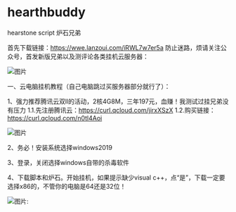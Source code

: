 # hearthbuddy
hearstone script 炉石兄弟

首先下载链接：https://wwe.lanzoui.com/iRWL7w7er5a
防止迷路，烦请关注公众号，首发新版兄弟以及测评论各类挂机云服务器：

![图片](https://uploader.shimo.im/f/zWXlzOiKvag1Pgj6.jpg!thumbnail?accessToken=eyJhbGciOiJIUzI1NiIsImtpZCI6ImRlZmF1bHQiLCJ0eXAiOiJKV1QifQ.eyJhdWQiOiJhY2Nlc3NfcmVzb3VyY2UiLCJleHAiOjE2MzYxNjk5NjQsImciOiJodlBYaGRwdnFYYzZ4R2NyIiwiaWF0IjoxNjM2MTY5NjY0LCJ1c2VySWQiOjM4NTc4OTMzfQ.y1odL_30UdL25eDXd3sGJ0goUSgm8G_bsqTbxKJqcbQ)

一、云电脑挂机教程（自己电脑跳过买服务器部分就行了）：

1、强力推荐腾讯云双ll的活动，2核4G8M，三年197元，血赚！我测试过挂兄弟没有压力
1.1.先注册腾讯云：https://curl.qcloud.com/jirxXSzX
1.2.购买链接：https://curl.qcloud.com/n0tl4Aoi

![图片](https://uploader.shimo.im/f/eFr0e2zTnwgRFFrD.png!thumbnail?accessToken=eyJhbGciOiJIUzI1NiIsImtpZCI6ImRlZmF1bHQiLCJ0eXAiOiJKV1QifQ.eyJhdWQiOiJhY2Nlc3NfcmVzb3VyY2UiLCJleHAiOjE2MzYxNjk5NjQsImciOiJodlBYaGRwdnFYYzZ4R2NyIiwiaWF0IjoxNjM2MTY5NjY0LCJ1c2VySWQiOjM4NTc4OTMzfQ.y1odL_30UdL25eDXd3sGJ0goUSgm8G_bsqTbxKJqcbQ)

2、务必！安装系统选择windows2019

3、登录，关闭选择windows自带的杀毒软件

4、下载脚本和炉石。开始挂机，如果提示缺少visual c++，点“是”，下载一定要选择x86的，不管你的电脑是64还是32位！

![图片:](https://uploader.shimo.im/f/F9qTNZAtdd6W4z21.PNG!thumbnail?accessToken=eyJhbGciOiJIUzI1NiIsImtpZCI6ImRlZmF1bHQiLCJ0eXAiOiJKV1QifQ.eyJhdWQiOiJhY2Nlc3NfcmVzb3VyY2UiLCJleHAiOjE2MzYxNjk5NjQsImciOiJodlBYaGRwdnFYYzZ4R2NyIiwiaWF0IjoxNjM2MTY5NjY0LCJ1c2VySWQiOjM4NTc4OTMzfQ.y1odL_30UdL25eDXd3sGJ0goUSgm8G_bsqTbxKJqcbQ)

